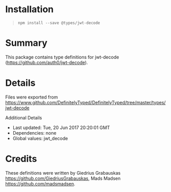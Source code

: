 # Installation
> `npm install --save @types/jwt-decode`

# Summary
This package contains type definitions for jwt-decode (https://github.com/auth0/jwt-decode).

# Details
Files were exported from https://www.github.com/DefinitelyTyped/DefinitelyTyped/tree/master/types/jwt-decode

Additional Details
 * Last updated: Tue, 20 Jun 2017 20:20:01 GMT
 * Dependencies: none
 * Global values: jwt_decode

# Credits
These definitions were written by Giedrius Grabauskas <https://github.com/GiedriusGrabauskas>, Mads Madsen <https://github.com/madsmadsen>.
